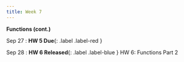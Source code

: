 ```yaml
---
title: Week 7
---
```


**Functions (cont.)**

Sep 27
:  **HW 5 Due**{: .label .label-red }

Sep 28
:  **HW 6 Released**{: .label .label-blue } HW 6: Functions Part 2

